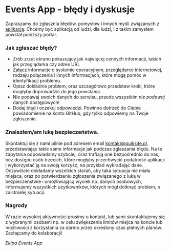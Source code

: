 # Events App - błędy i dyskusje

Zapraszamy do zgłasznia błędów, pomysłów i innych myśli związanych z [aplikacją](https://eventsapp.pl). Chcemy być aplikacją od ludzi, dla ludzi, i z takim zamysłem powstał poniższy portal.

### Jak zgłaszać błędy?
- Zrób zrzut ekranu pokazujący jak najwięcej cennych informacji, takich jak przeglądarka czy adres URL
- Załącz informacje o systemie operacyjnym, przeglądarce internetowej, rodzaju połączenia i innych informacjach, które mogą pomóc w identyfikacji problemu.
- Opisz dokładnie problem, oraz szczegółowo przedstaw kroki, które mogłyby doprowadzić do jego powstania.
- Nie podawaj swoich danych do serwisu, przede wszystkim _nie podawaj_ danych dostępowych!
- Dodaj błąd i oczekuj odpowiedzi. Powinno dotrzeć do Ciebie powiadomienie na konto GitHub, gdy tylko odpowiemy na Twoje zgłoszenie.

### Znalazłem/am lukę bezpieczeństwa.
Skontaktuj się z nami pilnie pod adresem email [kontakt@quiksite.pl](mailto:kontakt@quiksite.pl), przedstawiając takie same informacje jak podczas zgłaszania błędu. Na te zapytania odpowiadamy szybciej, oraz trafiają one bezpośrednio do nas, bez dostępu osób trzecich, które mogłyby przechwycić podatność aplikacji i wykorzystać ją na swoją korzyść, na przykład wykradając dane. Oczywiście dokładamy wszelkich starań, aby taka sytuacja nie miała miejsca, oraz po potwierdzeniu zgłoszenia związanego z luką w bezpieczeństwie i umożliwiającą wyciek np. danych osobowych, informujemy wszystkich użytkowników, których mógł dotknąć problem, o zaistniałej sytuacji.

### Nagrody
W razie wysokiej aktywności prosimy o kontakt, lub sami skontaktujemy się z wybranymi osobami np. w celu zwiększenia limitów miejca na koncie lub możliwości z korzystania za darmo przez określony czas płatnych planów. Zachęcamy do kolaboracji!

_Ekipa Events App_
